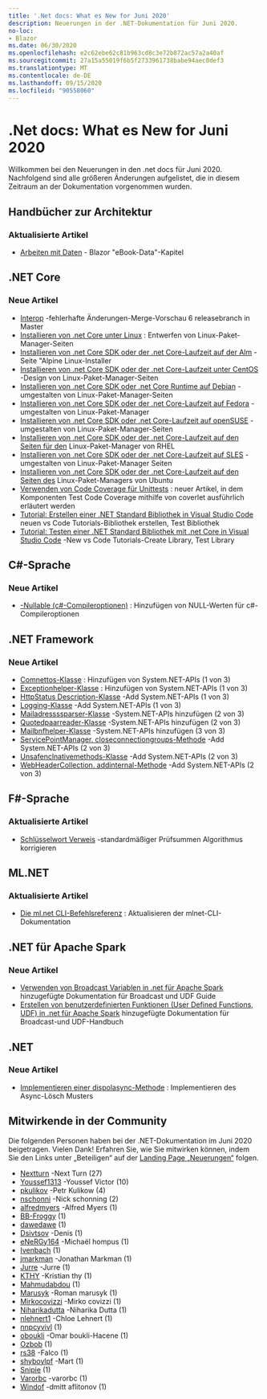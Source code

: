 ```yaml
---
title: '.Net docs: What es New for Juni 2020'
description: Neuerungen in der .NET-Dokumentation für Juni 2020.
no-loc:
- Blazor
ms.date: 06/30/2020
ms.openlocfilehash: e2c62ebe62c81b963cd8c3e72b872ac57a2a40af
ms.sourcegitcommit: 27a15a55019f6b5f2733961738babe94aec0def3
ms.translationtype: MT
ms.contentlocale: de-DE
ms.lasthandoff: 09/15/2020
ms.locfileid: "90558060"
---
```

# <a name="net-docs-whats-new-for-june-2020"></a>.Net docs: What es New for Juni 2020

Willkommen bei den Neuerungen in den .net docs für Juni 2020. Nachfolgend sind alle größeren Änderungen aufgelistet, die in diesem Zeitraum an der Dokumentation vorgenommen wurden.

## <a name="architecture-guides"></a>Handbücher zur Architektur

### <a name="updated-articles"></a>Aktualisierte Artikel

- [Arbeiten mit Daten](../architecture/blazor-for-web-forms-developers/data.md)  -  Blazor "eBook-Data"-Kapitel

## <a name="net-core"></a>.NET Core

### <a name="new-articles"></a>Neue Artikel

- [Interop](../core/compatibility/interop.md) -fehlerhafte Änderungen-Merge-Vorschau 6 releasebranch in Master
- [Installieren von .net Core unter Linux](../core/install/linux.md) : Entwerfen von Linux-Paket-Manager-Seiten
- [Installieren von .net Core SDK oder der .net Core-Laufzeit auf der Alm](../core/install/linux-alpine.md) -Seite "Alpine Linux-Installer
- [Installieren von .net Core SDK oder der .net Core-Laufzeit unter CentOS](../core/install/linux-centos.md) -Design von Linux-Paket-Manager-Seiten
- [Installieren von .net Core SDK oder .net Core Runtime auf Debian](../core/install/linux-debian.md) -umgestalten von Linux-Paket-Manager-Seiten
- [Installieren von .net Core SDK oder der .net Core-Laufzeit auf Fedora](../core/install/linux-fedora.md) -umgestalten von Linux-Paket-Manager
- [Installieren von .net Core SDK oder .net Core-Laufzeit auf openSUSE](../core/install/linux-opensuse.md) -umgestalten von Linux-Paket-Manager-Seiten
- [Installieren von .net Core SDK oder der .net Core-Laufzeit auf den Seiten für den](../core/install/linux-rhel.md) Linux-Paket-Manager von RHEL
- [Installieren von .net Core SDK oder der .net Core-Laufzeit auf SLES](../core/install/linux-sles.md) -umgestalten von Linux-Paket-Manager Seiten
- [Installieren von .net Core SDK oder der .net Core-Laufzeit auf den Seiten des](../core/install/linux-ubuntu.md) Linux-Paket-Managers von Ubuntu
- [Verwenden von Code Coverage für Unittests](../core/testing/unit-testing-code-coverage.md) : neuer Artikel, in dem Komponenten Test Code Coverage mithilfe von coverlet ausführlich erläutert werden
- [Tutorial: Erstellen einer .NET Standard Bibliothek in Visual Studio Code](../core/tutorials/library-with-visual-studio-code.md) neuen vs Code Tutorials-Bibliothek erstellen, Test Bibliothek
- [Tutorial: Testen einer .NET Standard Bibliothek mit .net Core in Visual Studio Code](../core/tutorials/testing-library-with-visual-studio-code.md) -New vs Code Tutorials-Create Library, Test Library

## <a name="c-language"></a>C#-Sprache

### <a name="new-articles"></a>Neue Artikel

- [-Nullable (c#-Compileroptionen)](../csharp/language-reference/compiler-options/nullable-compiler-option.md) : Hinzufügen von NULL-Werten für c#-Compileroptionen

## <a name="net-framework"></a>.NET Framework

### <a name="new-articles"></a>Neue Artikel

- [Comnettos-Klasse](../framework/additional-apis/system.net.comnetos.md) : Hinzufügen von System.NET-APIs (1 von 3)
- [Exceptionhelper-Klasse](../framework/additional-apis/system.net.exceptionhelper.md) : Hinzufügen von System.NET-APIs (1 von 3)
- [HttpStatus Description-Klasse](../framework/additional-apis/system.net.httpstatusdescription.md) -Add System.NET-APIs (1 von 3)
- [Logging-Klasse](../framework/additional-apis/system.net.logging.md) -Add System.NET-APIs (1 von 3)
- [Mailadressssparser-Klasse](../framework/additional-apis/system.net.mail.mailaddressparser.md) -System.NET-APIs hinzufügen (2 von 3)
- [Quotedpaarreader-Klasse](../framework/additional-apis/system.net.mail.quotedpairreader.md) -System.NET-APIs hinzufügen (2 von 3)
- [Mailbnfhelper-Klasse](../framework/additional-apis/system.net.mime.mailbnfhelper.md) -System.NET-APIs hinzufügen (3 von 3)
- [ServicePointManager. closeconnectiongroups-Methode](../framework/additional-apis/system.net.servicepointmanager.closeconnectiongroups.md) -Add System.NET-APIs (2 von 3)
- [Unsafenclnativemethods-Klasse](../framework/additional-apis/system.net.unsafenclnativemethods.md) -Add System.NET-APIs (2 von 3)
- [WebHeaderCollection. addinternal-Methode](../framework/additional-apis/system.net.webheadercollection.addinternal.md) -Add System.NET-APIs (2 von 3)

## <a name="f-language"></a>F#-Sprache

### <a name="updated-articles"></a>Aktualisierte Artikel

- [Schlüsselwort Verweis](../fsharp/language-reference/keyword-reference.md) -standardmäßiger Prüfsummen Algorithmus korrigieren

## <a name="mlnet"></a>ML.NET

### <a name="updated-articles"></a>Aktualisierte Artikel

- [Die ml.net CLI-Befehlsreferenz](../machine-learning/reference/ml-net-cli-reference.md) : Aktualisieren der mlnet-CLI-Dokumentation

## <a name="net-for-apache-spark"></a>.NET für Apache Spark

### <a name="new-articles"></a>Neue Artikel

- [Verwenden von Broadcast Variablen in .net für Apache Spark](../spark/how-to-guides/broadcast-guide.md) hinzugefügte Dokumentation für Broadcast und UDF Guide
- [Erstellen von benutzerdefinierten Funktionen (User Defined Functions, UDF) in .net für Apache Spark](../spark/how-to-guides/udf-guide.md) hinzugefügte Dokumentation für Broadcast-und UDF-Handbuch

## <a name="net"></a>.NET

### <a name="new-articles"></a>Neue Artikel

- [Implementieren einer dispolasync-Methode](../standard/garbage-collection/implementing-disposeasync.md) : Implementieren des Async-Lösch Musters

## <a name="community-contributors"></a>Mitwirkende in der Community

Die folgenden Personen haben bei der .NET-Dokumentation im Juni 2020 beigetragen. Vielen Dank! Erfahren Sie, wie Sie mitwirken können, indem Sie den Links unter „Beteiligen“ auf der [Landing Page „Neuerungen“](index.yml) folgen.

- [Nextturn](https://github.com/NextTurn) -Next Turn (27)
- [Youssef1313](https://github.com/Youssef1313) -Youssef Victor (10)
- [pkulikov](https://github.com/pkulikov) -Petr Kulikow (4)
- [nschonni](https://github.com/nschonni) -Nick schonning (2)
- [alfredmyers](https://github.com/alfredmyers) -Alfred Myers (1)
- [BB-Froggy](https://github.com/bb-froggy) (1)
- [dawedawe](https://github.com/dawedawe) (1)
- [Dsivtsov](https://github.com/DSivtsov) -Denis (1)
- [eNeRGy164](https://github.com/eNeRGy164) -Michaël hompus (1)
- [Ivenbach](https://github.com/IvenBach) (1)
- [jmarkman](https://github.com/jmarkman) -Jonathan Markman (1)
- [Jurre](https://github.com/jurre) -Jurre (1)
- [KTHY](https://github.com/kthy) -Kristian thy (1)
- [Mahmudabdou](https://github.com/MahmodAbdou) (1)
- [Marusyk](https://github.com/Marusyk) -Roman marusyk (1)
- [Mirkocovizzi](https://github.com/MirkoCovizzi) -Mirko covizzi (1)
- [Niharikadutta](https://github.com/Niharikadutta) -Niharika Dutta (1)
- [nlehnert1](https://github.com/nlehnert1) -Chloe Lehnert (1)
- [nnpcyvivl](https://github.com/nnpcYvIVl) (1)
- [oboukli](https://github.com/oboukli) -Omar boukli-Hacene (1)
- [Ozbob](https://github.com/OzBob) (1)
- [rs38](https://github.com/rs38) -Falco (1)
- [shyboylpf](https://github.com/shyboylpf) -Mart (1)
- [Snipie](https://github.com/Snipie) (1)
- [Varorbc](https://github.com/Varorbc) -varorbc (1)
- [Windof](https://github.com/WindOfMind) -dmitt aflitonov (1)
